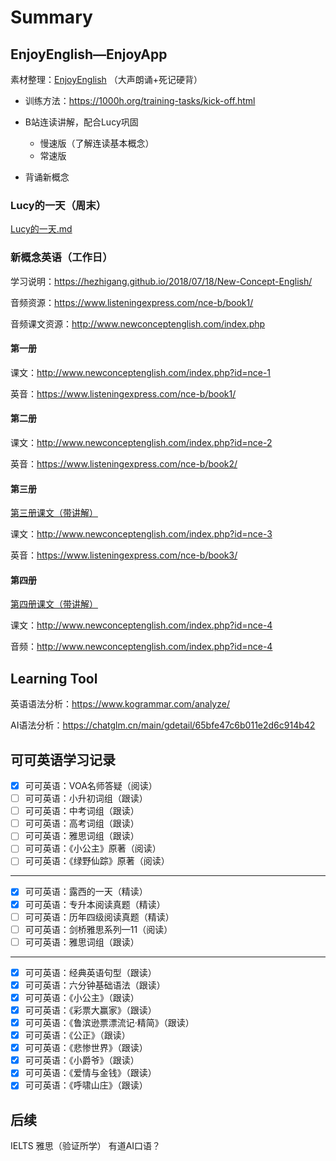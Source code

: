 # Summary

## EnjoyEnglish—EnjoyApp

素材整理：[EnjoyEnglish](EnjoyEnglish) （大声朗诵+死记硬背）

- 训练方法：https://1000h.org/training-tasks/kick-off.html
- B站连读讲解，配合Lucy巩固
  - 慢速版（了解连读基本概念）
  - 常速版

- 背诵新概念

### Lucy的一天（周末）

 [Lucy的一天.md](Lucy的一天.md) 

### 新概念英语（工作日）

学习说明：https://hezhigang.github.io/2018/07/18/New-Concept-English/

音频资源：https://www.listeningexpress.com/nce-b/book1/

音频课文资源：http://www.newconceptenglish.com/index.php

#### 第一册

课文：http://www.newconceptenglish.com/index.php?id=nce-1

英音：https://www.listeningexpress.com/nce-b/book1/

#### 第二册

课文：http://www.newconceptenglish.com/index.php?id=nce-2

英音：https://www.listeningexpress.com/nce-b/book2/

#### 第三册

[第三册课文（带讲解）](NewConceptEnglish/第三册课文/Lesson-1-A-puma-at-large-逃遁的美洲狮.md) 

课文：http://www.newconceptenglish.com/index.php?id=nce-3

英音：https://www.listeningexpress.com/nce-b/book3/

#### 第四册

[第四册课文（带讲解）](NewConceptEnglish/第四册课文/Lesson-1-Finding-fossil-man-发现化石人.md) 

课文：http://www.newconceptenglish.com/index.php?id=nce-4

音频：http://www.newconceptenglish.com/index.php?id=nce-4

## Learning Tool

英语语法分析：https://www.kogrammar.com/analyze/

AI语法分析：https://chatglm.cn/main/gdetail/65bfe47c6b011e2d6c914b42

## 可可英语学习记录

- [x] 可可英语：VOA名师答疑（阅读）
- [ ] 可可英语：小升初词组（跟读）
- [ ] 可可英语：中考词组（跟读）
- [ ] 可可英语：高考词组（跟读）
- [ ] 可可英语：雅思词组（跟读）
- [ ] 可可英语：《小公主》原著（阅读）
- [ ] 可可英语：《绿野仙踪》原著（阅读）

---

- [x] 可可英语：露西的一天（精读）
- [x] 可可英语：专升本阅读真题（精读）
- [ ] 可可英语：历年四级阅读真题（精读）
- [ ] 可可英语：剑桥雅思系列—11（阅读）
- [ ] 可可英语：雅思词组（跟读）

---

- [x] 可可英语：经典英语句型（跟读）
- [x] 可可英语：六分钟基础语法（跟读）
- [x] 可可英语：《小公主》（跟读）
- [x] 可可英语：《彩票大赢家》（跟读）
- [x] 可可英语：《鲁滨逊票漂流记·精简》（跟读）
- [x] 可可英语：《公正》（跟读）
- [x] 可可英语：《悲惨世界》（跟读）
- [x] 可可英语：《小爵爷》（跟读）
- [x] 可可英语：《爱情与金钱》（跟读）
- [x] 可可英语：《呼啸山庄》（跟读）

## 后续

IELTS 雅思（验证所学）
有道AI口语？